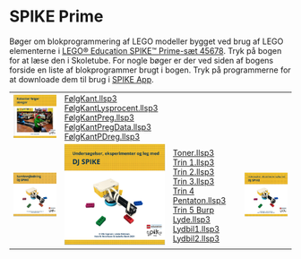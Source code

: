 # SPIKE Prime
Bøger om blokprogrammering af LEGO modeller bygget ved brug af LEGO elementerne i <a href="https://www.lego.com/da-dk/product/lego-education-spike-prime-set-45678" target="_blank">
LEGO® Education SPIKE™ Prime-sæt 45678</a>.
Tryk på bogen for at læse den i Skoletube. For nogle bøger er der ved siden af bogens forside en liste af blokprogrammer brugt i bogen. Tryk på programmerne for at downloade dem til brug i 
<a href="https://education.lego.com/da-dk/downloads/spike-app/software/" target="_blank">SPIKE App</a>.
<table>
  <tr>
    <td>
      <a href="https://www.skoletube.dk/video/8756686/1a66ca2dc1928832f37a89d2d48c9863" target="_blank">
      <img src="Streger.png" alt="Robotter følger streger" width="200"></a></td>
    <td>
      <a href="https://ocaprani.github.io/SPIKE Prime/FølgKant.llsp3" target="_blank" download>FølgKant.llsp3</a><br> 
      <a href="https://ocaprani.github.io/SPIKE Prime/FølgKantLysprocent.llsp3" target="_blank" download>FølgKantLysprocent.llsp3</a><br>
      <a href="https://ocaprani.github.io/SPIKE Prime/FølgKantPreg.llsp3" target="_blank" download>FølgKantPreg.llsp3</a><br>
      <a href="https://ocaprani.github.io/SPIKE Prime/FølgKantPregData.llsp3" target="_blank" download>FølgKantPregData.llsp3</a><br>
      <a href="https://ocaprani.github.io/SPIKE Prime/FølgKantPDreg.llsp3" target="_blank" download>FølgKantPDreg.llsp3</a><br>
    </td>
  </tr>
  <tr>
    <td>
      <a href="https://www.skoletube.dk/video/7035103/98d8e58d4e3286e3bb089ebae9f91481" target="_blank">
      <img src="DJSPIKE/DJSPIKESamle.png" alt="DJ SPIKE samle" width="200"></a>
    </td>
    <td>
      <a href="https://www.skoletube.dk/video/7035096/9fbbd353fb4836e02236c3b2cdfe8882" target="_blank">
      <img src="DJSPIKE/DJSPIKE.png" alt="DJ SPIKE" width="200"></a>
    </td>
    <td>
      <a href="https://ocaprani.github.io/SPIKE Prime/DJSPIKE/Toner.llsp3" target="_blank" download>Toner.llsp3</a><br> 
      <a href="https://ocaprani.github.io/SPIKE Prime/DJSPIKE/Trin 1.llsp3" target="_blank" download>Trin 1.llsp3</a><br>
      <a href="https://ocaprani.github.io/SPIKE Prime/DJSPIKE/Trin 2.llsp3" target="_blank" download>Trin 2.llsp3</a><br>
      <a href="https://ocaprani.github.io/SPIKE Prime/DJSPIKE/Trin 3.llsp3" target="_blank" download>Trin 3.llsp3</a><br>
      <a href="https://ocaprani.github.io/SPIKE Prime/DJSPIKE/Trin 4 Pentaton.llsp3" target="_blank" download>Trin 4 Pentaton.llsp3</a><br>
      <a href="https://ocaprani.github.io/SPIKE Prime/DJSPIKE/Trin 5 Burp Lyde.llsp3" target="_blank" download>Trin 5 Burp Lyde.llsp3</a><br>
      <a href="https://ocaprani.github.io/SPIKE Prime/DJSPIKE/Lydbil1.llsp3" target="_blank" download>Lydbil1.llsp3</a><br>
      <a href="https://ocaprani.github.io/SPIKE Prime/DJSPIKE/Lydbil2.llsp3" target="_blank" download>Lydbil2.llsp3</a><br>
    </td>
        <td>
      <a href="https://www.skoletube.dk/video/7035096/9fbbd353fb4836e02236c3b2cdfe8882" target="_blank">
      <img src="DJSPIKE/DJSPIKE.png" alt="DJ SPIKE" width="200"></a>
    </td>
  </tr>
</table>
